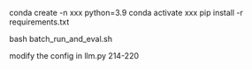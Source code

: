 conda create -n xxx python=3.9
conda activate xxx
pip install -r requirements.txt


bash batch_run_and_eval.sh


modify the config in llm.py 214-220